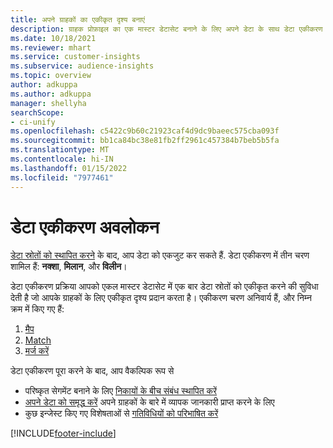 ```yaml
---
title: अपने ग्राहकों का एकीकृत दृश्य बनाएं
description: ग्राहक प्रोफ़ाइल का एक मास्टर डेटासेट बनाने के लिए अपने डेटा के साथ डेटा एकीकरण प्रक्रिया से गुजरें.
ms.date: 10/18/2021
ms.reviewer: mhart
ms.service: customer-insights
ms.subservice: audience-insights
ms.topic: overview
author: adkuppa
ms.author: adkuppa
manager: shellyha
searchScope:
- ci-unify
ms.openlocfilehash: c5422c9b60c21923caf4d9dc9baeec575cba093f
ms.sourcegitcommit: bb1ca84bc38e81fb2ff2961c457384b7beb5b5fa
ms.translationtype: MT
ms.contentlocale: hi-IN
ms.lasthandoff: 01/15/2022
ms.locfileid: "7977461"
---
```

# <a name="data-unification-overview"></a>डेटा एकीकरण अवलोकन

[डेटा स्रोतों को स्थापित करने](data-sources.md) के बाद, आप डेटा को एकजुट कर सकते हैं. डेटा एकीकरण में तीन चरण शामिल हैं: **नक्शा**, **मिलान**, और **विलीन**।

डेटा एकीकरण प्रक्रिया आपको एकल मास्टर डेटासेट में एक बार डेटा स्रोतों को एकीकृत करने की सुविधा देती है जो आपके ग्राहकों के लिए एकीकृत दृश्य प्रदान करता है। एकीकरण चरण अनिवार्य हैं, और निम्न क्रम में किए गए हैं:

1. [मैप](map-entities.md)
2. [Match](match-entities.md)
3. [मर्ज करें](merge-entities.md)

डेटा एकीकरण पूरा करने के बाद, आप वैकल्पिक रूप से

- परिष्कृत सेगमेंट बनाने के लिए [निकायों के बीच संबंध स्थापित करें](relationships.md)
- [अपने डेटा को समृद्ध करें](enrichment-hub.md) अपने ग्राहकों के बारे में व्यापक जानकारी प्राप्त करने के लिए
- कुछ इन्जेस्ट किए गए विशेषताओं से [गतिविधियों को परिभाषित करें](activities.md)


[!INCLUDE[footer-include](../includes/footer-banner.md)]